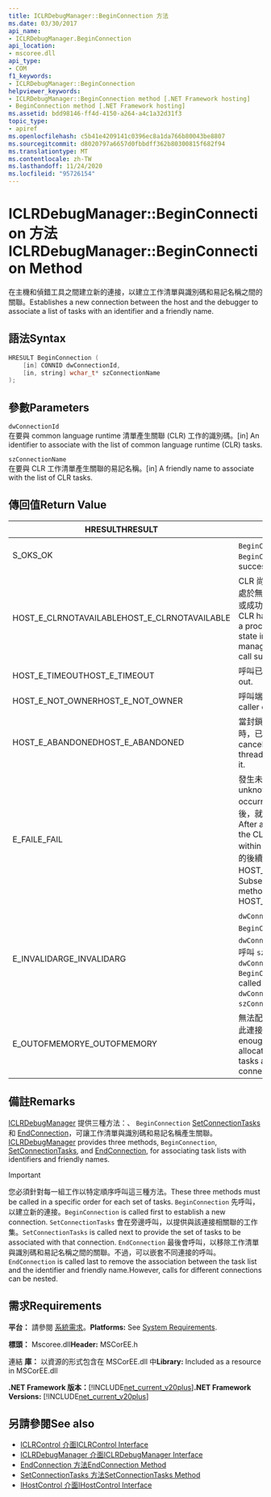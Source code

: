 ```yaml
---
title: ICLRDebugManager::BeginConnection 方法
ms.date: 03/30/2017
api_name:
- ICLRDebugManager.BeginConnection
api_location:
- mscoree.dll
api_type:
- COM
f1_keywords:
- ICLRDebugManager::BeginConnection
helpviewer_keywords:
- ICLRDebugManager::BeginConnection method [.NET Framework hosting]
- BeginConnection method [.NET Framework hosting]
ms.assetid: bdd98146-ff4d-4150-a264-a4c1a32d31f3
topic_type:
- apiref
ms.openlocfilehash: c5b41e4209141c0396ec8a1da766b80043be8807
ms.sourcegitcommit: d8020797a6657d0fbbdff362b80300815f682f94
ms.translationtype: MT
ms.contentlocale: zh-TW
ms.lasthandoff: 11/24/2020
ms.locfileid: "95726154"
---
```

# <a name="iclrdebugmanagerbeginconnection-method"></a><span data-ttu-id="c946e-102">ICLRDebugManager::BeginConnection 方法</span><span class="sxs-lookup"><span data-stu-id="c946e-102">ICLRDebugManager::BeginConnection Method</span></span>

<span data-ttu-id="c946e-103">在主機和偵錯工具之間建立新的連接，以建立工作清單與識別碼和易記名稱之間的關聯。</span><span class="sxs-lookup"><span data-stu-id="c946e-103">Establishes a new connection between the host and the debugger to associate a list of tasks with an identifier and a friendly name.</span></span>  
  
## <a name="syntax"></a><span data-ttu-id="c946e-104">語法</span><span class="sxs-lookup"><span data-stu-id="c946e-104">Syntax</span></span>  
  
```cpp  
HRESULT BeginConnection (  
    [in] CONNID dwConnectionId,  
    [in, string] wchar_t* szConnectionName  
);  
```  
  
## <a name="parameters"></a><span data-ttu-id="c946e-105">參數</span><span class="sxs-lookup"><span data-stu-id="c946e-105">Parameters</span></span>  

 `dwConnectionId`  
 <span data-ttu-id="c946e-106">在要與 common language runtime 清單產生關聯 (CLR) 工作的識別碼。</span><span class="sxs-lookup"><span data-stu-id="c946e-106">[in] An identifier to associate with the list of common language runtime (CLR) tasks.</span></span>  
  
 `szConnectionName`  
 <span data-ttu-id="c946e-107">在要與 CLR 工作清單產生關聯的易記名稱。</span><span class="sxs-lookup"><span data-stu-id="c946e-107">[in] A friendly name to associate with the list of CLR tasks.</span></span>  
  
## <a name="return-value"></a><span data-ttu-id="c946e-108">傳回值</span><span class="sxs-lookup"><span data-stu-id="c946e-108">Return Value</span></span>  
  
|<span data-ttu-id="c946e-109">HRESULT</span><span class="sxs-lookup"><span data-stu-id="c946e-109">HRESULT</span></span>|<span data-ttu-id="c946e-110">描述</span><span class="sxs-lookup"><span data-stu-id="c946e-110">Description</span></span>|  
|-------------|-----------------|  
|<span data-ttu-id="c946e-111">S_OK</span><span class="sxs-lookup"><span data-stu-id="c946e-111">S_OK</span></span>|<span data-ttu-id="c946e-112">`BeginConnection` 傳回成功。</span><span class="sxs-lookup"><span data-stu-id="c946e-112">`BeginConnection` returned successfully.</span></span>|  
|<span data-ttu-id="c946e-113">HOST_E_CLRNOTAVAILABLE</span><span class="sxs-lookup"><span data-stu-id="c946e-113">HOST_E_CLRNOTAVAILABLE</span></span>|<span data-ttu-id="c946e-114">CLR 尚未載入至進程，或 CLR 處於無法執行 managed 程式碼或成功處理呼叫的狀態。</span><span class="sxs-lookup"><span data-stu-id="c946e-114">The CLR has not been loaded into a process, or the CLR is in a state in which it cannot run managed code or process the call successfully.</span></span>|  
|<span data-ttu-id="c946e-115">HOST_E_TIMEOUT</span><span class="sxs-lookup"><span data-stu-id="c946e-115">HOST_E_TIMEOUT</span></span>|<span data-ttu-id="c946e-116">呼叫已超時。</span><span class="sxs-lookup"><span data-stu-id="c946e-116">The call timed out.</span></span>|  
|<span data-ttu-id="c946e-117">HOST_E_NOT_OWNER</span><span class="sxs-lookup"><span data-stu-id="c946e-117">HOST_E_NOT_OWNER</span></span>|<span data-ttu-id="c946e-118">呼叫端沒有擁有鎖定。</span><span class="sxs-lookup"><span data-stu-id="c946e-118">The caller does not own the lock.</span></span>|  
|<span data-ttu-id="c946e-119">HOST_E_ABANDONED</span><span class="sxs-lookup"><span data-stu-id="c946e-119">HOST_E_ABANDONED</span></span>|<span data-ttu-id="c946e-120">當封鎖的執行緒或光纖正在等候時，已取消事件。</span><span class="sxs-lookup"><span data-stu-id="c946e-120">An event was canceled while a blocked thread or fiber was waiting on it.</span></span>|  
|<span data-ttu-id="c946e-121">E_FAIL</span><span class="sxs-lookup"><span data-stu-id="c946e-121">E_FAIL</span></span>|<span data-ttu-id="c946e-122">發生未知的嚴重失敗。</span><span class="sxs-lookup"><span data-stu-id="c946e-122">An unknown catastrophic failure occurred.</span></span> <span data-ttu-id="c946e-123">在方法傳回 E_FAIL 之後，就無法在進程中使用 CLR。</span><span class="sxs-lookup"><span data-stu-id="c946e-123">After a method returns E_FAIL, the CLR is no longer usable within the process.</span></span> <span data-ttu-id="c946e-124">對裝載方法的後續呼叫會傳回 HOST_E_CLRNOTAVAILABLE。</span><span class="sxs-lookup"><span data-stu-id="c946e-124">Subsequent calls to hosting methods return HOST_E_CLRNOTAVAILABLE.</span></span>|  
|<span data-ttu-id="c946e-125">E_INVALIDARG</span><span class="sxs-lookup"><span data-stu-id="c946e-125">E_INVALIDARG</span></span>|<span data-ttu-id="c946e-126">`dwConnectionId` 為零，或 `BeginConnection` 已經使用此 `dwConnectionId` 值或為 null 來呼叫 `szConnectionName` 。</span><span class="sxs-lookup"><span data-stu-id="c946e-126">`dwConnectionId` was zero, or `BeginConnection` was already called using this `dwConnectionId` value, or `szConnectionName` was null.</span></span>|  
|<span data-ttu-id="c946e-127">E_OUTOFMEMORY</span><span class="sxs-lookup"><span data-stu-id="c946e-127">E_OUTOFMEMORY</span></span>|<span data-ttu-id="c946e-128">無法配置足夠的記憶體來保存與此連接相關聯的工作清單。</span><span class="sxs-lookup"><span data-stu-id="c946e-128">Not enough memory could be allocated to hold the list of tasks associated with this connection.</span></span>|  
  
## <a name="remarks"></a><span data-ttu-id="c946e-129">備註</span><span class="sxs-lookup"><span data-stu-id="c946e-129">Remarks</span></span>  

 <span data-ttu-id="c946e-130">[ICLRDebugManager](iclrdebugmanager-interface.md) 提供三種方法：、 `BeginConnection` [SetConnectionTasks](iclrdebugmanager-setconnectiontasks-method.md)和 [EndConnection](iclrdebugmanager-endconnection-method.md)，可讓工作清單與識別碼和易記名稱產生關聯。</span><span class="sxs-lookup"><span data-stu-id="c946e-130">[ICLRDebugManager](iclrdebugmanager-interface.md) provides three methods, `BeginConnection`, [SetConnectionTasks](iclrdebugmanager-setconnectiontasks-method.md), and [EndConnection](iclrdebugmanager-endconnection-method.md), for associating task lists with identifiers and friendly names.</span></span>  
  
> [!IMPORTANT]
> <span data-ttu-id="c946e-131">您必須針對每一組工作以特定順序呼叫這三種方法。</span><span class="sxs-lookup"><span data-stu-id="c946e-131">These three methods must be called in a specific order for each set of tasks.</span></span> <span data-ttu-id="c946e-132">`BeginConnection` 先呼叫，以建立新的連接。</span><span class="sxs-lookup"><span data-stu-id="c946e-132">`BeginConnection` is called first to establish a new connection.</span></span> <span data-ttu-id="c946e-133">`SetConnectionTasks` 會在旁邊呼叫，以提供與該連接相關聯的工作集。</span><span class="sxs-lookup"><span data-stu-id="c946e-133">`SetConnectionTasks` is called next to provide the set of tasks to be associated with that connection.</span></span> <span data-ttu-id="c946e-134">`EndConnection` 最後會呼叫，以移除工作清單與識別碼和易記名稱之間的關聯。不過，可以嵌套不同連接的呼叫。</span><span class="sxs-lookup"><span data-stu-id="c946e-134">`EndConnection` is called last to remove the association between the task list and the identifier and friendly name.However, calls for different connections can be nested.</span></span>  
  
## <a name="requirements"></a><span data-ttu-id="c946e-135">需求</span><span class="sxs-lookup"><span data-stu-id="c946e-135">Requirements</span></span>  

 <span data-ttu-id="c946e-136">**平台：** 請參閱 [系統需求](../../get-started/system-requirements.md)。</span><span class="sxs-lookup"><span data-stu-id="c946e-136">**Platforms:** See [System Requirements](../../get-started/system-requirements.md).</span></span>  
  
 <span data-ttu-id="c946e-137">**標頭：** Mscoree.dll</span><span class="sxs-lookup"><span data-stu-id="c946e-137">**Header:** MSCorEE.h</span></span>  
  
 <span data-ttu-id="c946e-138">連結 **庫：** 以資源的形式包含在 MSCorEE.dll 中</span><span class="sxs-lookup"><span data-stu-id="c946e-138">**Library:** Included as a resource in MSCorEE.dll</span></span>  
  
 <span data-ttu-id="c946e-139">**.NET Framework 版本：**[!INCLUDE[net_current_v20plus](../../../../includes/net-current-v20plus-md.md)]</span><span class="sxs-lookup"><span data-stu-id="c946e-139">**.NET Framework Versions:** [!INCLUDE[net_current_v20plus](../../../../includes/net-current-v20plus-md.md)]</span></span>  
  
## <a name="see-also"></a><span data-ttu-id="c946e-140">另請參閱</span><span class="sxs-lookup"><span data-stu-id="c946e-140">See also</span></span>

- [<span data-ttu-id="c946e-141">ICLRControl 介面</span><span class="sxs-lookup"><span data-stu-id="c946e-141">ICLRControl Interface</span></span>](iclrcontrol-interface.md)
- [<span data-ttu-id="c946e-142">ICLRDebugManager 介面</span><span class="sxs-lookup"><span data-stu-id="c946e-142">ICLRDebugManager Interface</span></span>](iclrdebugmanager-interface.md)
- [<span data-ttu-id="c946e-143">EndConnection 方法</span><span class="sxs-lookup"><span data-stu-id="c946e-143">EndConnection Method</span></span>](iclrdebugmanager-endconnection-method.md)
- [<span data-ttu-id="c946e-144">SetConnectionTasks 方法</span><span class="sxs-lookup"><span data-stu-id="c946e-144">SetConnectionTasks Method</span></span>](iclrdebugmanager-setconnectiontasks-method.md)
- [<span data-ttu-id="c946e-145">IHostControl 介面</span><span class="sxs-lookup"><span data-stu-id="c946e-145">IHostControl Interface</span></span>](ihostcontrol-interface.md)
